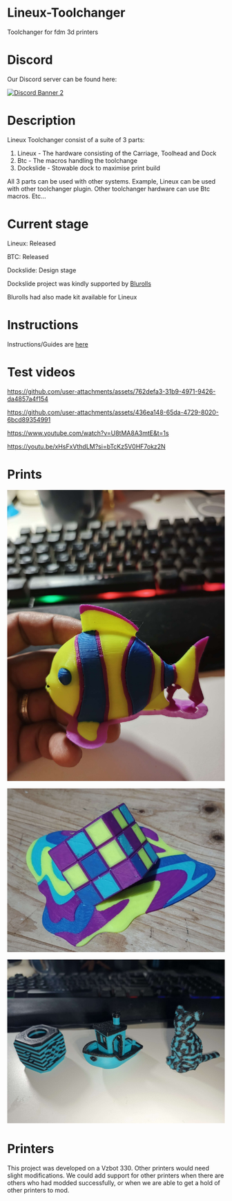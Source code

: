 # Lineux-Toolchanger
Toolchanger for fdm 3d printers

# Discord
Our Discord server can be found here:

[![Discord Banner 2](https://discord.com/api/guilds/1266260887249879122/widget.png?style=banner2)](https://discord.gg/Xwqbjj4VjH)

# Description
Lineux Toolchanger consist of a suite of 3 parts:
1. Lineux - The hardware consisting of the Carriage, Toolhead and Dock
2. Btc - The macros handling the toolchange
3. Dockslide - Stowable dock to maximise print build

All 3 parts can be used with other systems. Example, Lineux can be used with other toolchanger plugin. Other toolchanger hardware can use Btc macros. Etc...

# Current stage
Lineux: Released

BTC: Released

Dockslide: Design stage

Dockslide project was kindly supported by [Blurolls](https://www.blurolls3d.com)

Blurolls had also made kit available for Lineux

# Instructions
Instructions/Guides are [here](https://github.com/Bikin-Creative/Lineux-Toolchanger/tree/main/Manual)

# Test videos

https://github.com/user-attachments/assets/762defa3-31b9-4971-9426-da4857a4f154

https://github.com/user-attachments/assets/436ea148-65da-4729-8020-6bcd89354991

https://www.youtube.com/watch?v=U8tMA8A3mtE&t=1s

https://youtu.be/xHsFxVthdLM?si=bTcKz5V0HF7okz2N

# Prints

![](https://github.com/Bikin-Creative/Lineux-Toolchanger/blob/main/Images/IMG_20241028_141906_488.jpg)

![](https://github.com/Bikin-Creative/Lineux-Toolchanger/blob/main/Images/IMG_20241026_220624_252.jpg)

![](https://github.com/Bikin-Creative/Lineux-Toolchanger/blob/main/Images/IMG_20240925_235251_198.jpg)

# Printers
This project was developed on a Vzbot 330. Other printers would need slight modifications. We could add support for other printers when there are others who had modded successfully, or when
we are able to get a hold of other printers to mod.
